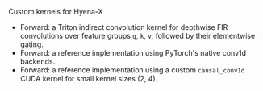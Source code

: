 Custom kernels for Hyena-X 

* Forward: a Triton indirect convolution kernel for depthwise FIR convolutions over feature groups `q`, `k`, `v`, followed by their elementwise gating. 
* Forward: a reference implementation using PyTorch's native conv1d backends. 
* Forward: a reference implementation using a custom `causal_conv1d` CUDA kernel for small kernel sizes (2, 4). 










